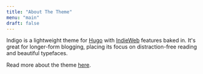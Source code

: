 ```yaml
---
title: "About The Theme"
menu: "main"
draft: false
---
```


Indigo is a lightweight theme for [Hugo][hugo] with [IndieWeb][indieweb] features baked in. It's great for longer-form blogging, placing its focus on distraction-free reading and beautiful typefaces.

Read more about the theme [here][intro].

[hugo]: https://gohugo.io
[indieweb]: https://indieweb.org/
[intro]: /post/introducing-indigo
